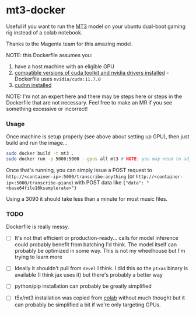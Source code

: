 # mt3-docker

Useful if you want to run the [MT3](https://github.com/magenta/mt3) model on your ubuntu dual-boot gaming rig instead of a colab notebook.

Thanks to the Magenta team for this amazing model.

NOTE: this Dockerfile assumes you:
  1. have a host machine with an eligible GPU
  2. [compatible versions of cuda toolkit and nvidia drivers installed](https://docs.nvidia.com/cuda/cuda-installation-guide-linux/index.html) - Dockerfile uses `nvidia/cuda:11.7.0`
  3. [cudnn installed](https://github.com/google/jax)

NOTE: I'm not an expert here and there may be steps here or steps in the Dockerfile that are not necessary. Feel free to make an MR if you see something excessive or incorrect!

### Usage
Once machine is setup properly (see above about setting up GPU), then just build and run the image...
```bash
sudo docker build -t mt3 .
sudo docker run -p 5000:5000 --gpus all mt3 # NOTE: you may need to adjust memory i.e. "-m 12000m"
```

Once that's running, you can simply issue a POST request to `http://<container-ip>:5000/transcribe-anything` (or `http://<container-ip>:5000/transcribe-piano`) with POST data like `{"data": "<base64file16ksamplerate>"}`

Using a 3090 it should take less than a minute for most music files.

### TODO

Dockerfile is really messy. 

 - [ ] It's not that efficient or production-ready... calls for model inference could probably benefit from batching I'd think. The model itself can probably be optimized in some way. This is not my wheelhouse but I'm trying to learn more
 - [ ] Ideally it shouldn't pull from `devel` I think. I did this so the `ptxas` binary is available (I think jax uses it) but there's probably a better way
 - [ ] python/pip installation can probably be greatly simplified
 - [ ] t5x/mt3 installation was copied from [colab](https://github.com/magenta/mt3/blob/main/mt3/colab/music_transcription_with_transformers.ipynb) without much thought but it can probably be simplified a bit if we're only targeting GPUs.
 
